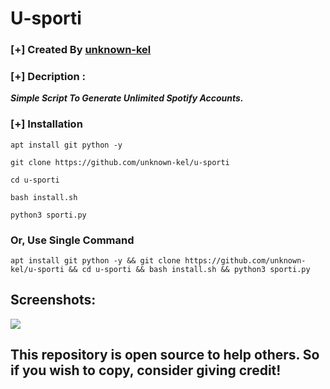 # U-sporti

### [+] Created By <a href="https://github.com/unknown-kel">unknown-kel</a>

### [+] Decription :
***Simple Script To Generate Unlimited Spotify Accounts.***

### [+] Installation

```apt install git python -y```

```git clone https://github.com/unknown-kel/u-sporti```

```cd u-sporti```

```bash install.sh```

```python3 sporti.py```


### Or, Use Single Command
```
apt install git python -y && git clone https://github.com/unknown-kel/u-sporti && cd u-sporti && bash install.sh && python3 sporti.py
```

## Screenshots:

<img src="Screenshot_20220812-192234.png">


## This repository is open source to help others. So if you wish to copy, consider giving credit!
